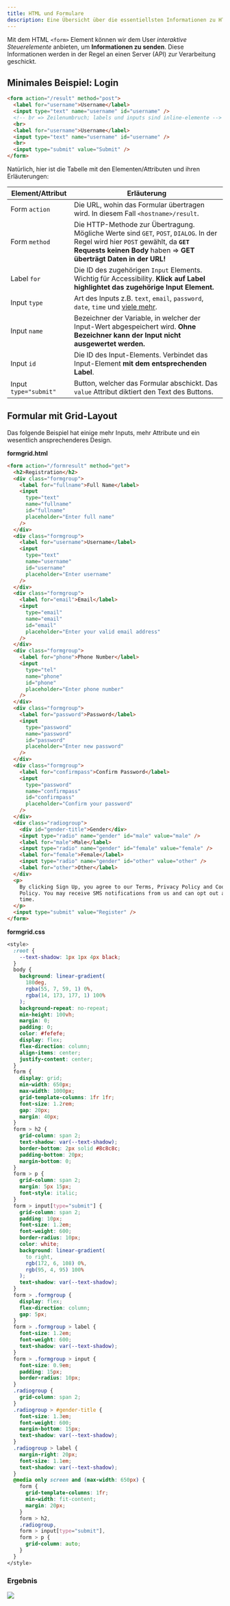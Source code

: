 ```yaml
---
title: HTML und Formulare
description: Eine Übersicht über die essentiellsten Informationen zu HTML-Formularen
---
```


Mit dem HTML `<form>` Element können wir dem User *interaktive Steuerelemente* anbieten, um **Informationen zu senden**. Diese Informationen werden in der Regel an einen Server (API) zur Verarbeitung geschickt. 

## Minimales Beispiel: Login

```html
<form action="/result" method="post">
  <label for="username">Username</label>
  <input type="text" name="username" id="username" />
  <!-- br => Zeilenumbruch; labels und inputs sind inline-elemente -->
  <br>
  <label for="username">Username</label>
  <input type="text" name="username" id="username" />
  <br>
  <input type="submit" value="Submit" />
</form>
```

Natürlich, hier ist die Tabelle mit den Elementen/Attributen und ihren Erläuterungen:

| Element/Attribut      | Erläuterung                                                                                                                                                                                          |
| --------------------- | ---------------------------------------------------------------------------------------------------------------------------------------------------------------------------------------------------- |
| Form `action`         | Die URL, wohin das Formular übertragen wird. In diesem Fall `<hostname>/result`.                                                                                                                     |
| Form `method`         | Die HTTP-Methode zur Übertragung. Mögliche Werte sind `GET`, `POST`, `DIALOG`. In der Regel wird hier `POST` gewählt, da **`GET` Requests keinen Body** haben => **GET überträgt Daten in der URL!** |
| Label `for`           | Die ID des zugehörigen `Input` Elements. Wichtig für Accessibility. **Klick auf Label highlightet das zugehörige Input Element.**                                                                    |
| Input `type`          | Art des Inputs z.B. `text`, `email`, `password`, `date`, `time` und [viele mehr](https://developer.mozilla.org/en-US/docs/Web/HTML/Element/input).                                                   |
| Input `name`          | Bezeichner der Variable, in welcher der Input-Wert abgespeichert wird. **Ohne Bezeichner kann der Input nicht ausgewertet werden.**                                                                  |
| Input `id`            | Die ID des Input-Elements. Verbindet das Input-Element **mit dem entsprechenden Label**.                                                                                                             |
| Input `type="submit"` | Button, welcher das Formular abschickt. Das `value` Attribut diktiert den Text des Buttons.                                                                                                          |

## Formular mit Grid-Layout

Das folgende Beispiel hat einige mehr Inputs, mehr Attribute und ein wesentlich ansprechenderes Design.

**formgrid.html**
```html
<form action="/formresult" method="get">
  <h2>Registration</h2>
  <div class="formgroup">
    <label for="fullname">Full Name</label>
    <input
      type="text"
      name="fullname"
      id="fullname"
      placeholder="Enter full name"
    />
  </div>
  <div class="formgroup">
    <label for="username">Username</label>
    <input
      type="text"
      name="username"
      id="username"
      placeholder="Enter username"
    />
  </div>
  <div class="formgroup">
    <label for="email">Email</label>
    <input
      type="email"
      name="email"
      id="email"
      placeholder="Enter your valid email address"
    />
  </div>
  <div class="formgroup">
    <label for="phone">Phone Number</label>
    <input
      type="tel"
      name="phone"
      id="phone"
      placeholder="Enter phone number"
    />
  </div>
  <div class="formgroup">
    <label for="password">Password</label>
    <input
      type="password"
      name="password"
      id="password"
      placeholder="Enter new password"
    />
  </div>
  <div class="formgroup">
    <label for="confirmpass">Confirm Password</label>
    <input
      type="password"
      name="confirmpass"
      id="confirmpass"
      placeholder="Confirm your password"
    />
  </div>
  <div class="radiogroup">
    <div id="gender-title">Gender</div>
    <input type="radio" name="gender" id="male" value="male" />
    <label for="male">Male</label>
    <input type="radio" name="gender" id="female" value="female" />
    <label for="female">Female</label>
    <input type="radio" name="gender" id="other" value="other" />
    <label for="other">Other</label>
  </div>
  <p>
    By clicking Sign Up, you agree to our Terms, Privacy Policy and Cookies
    Policy. You may receive SMS notifications from us and can opt out at any
    time.
  </p>
  <input type="submit" value="Register" />
</form>
```

**formgrid.css**
```css
<style>
  :root {
    --text-shadow: 1px 1px 4px black;
  }
  body {
    background: linear-gradient(
      180deg,
      rgba(55, 7, 59, 1) 0%,
      rgba(14, 173, 177, 1) 100%
    );
    background-repeat: no-repeat;
    min-height: 100vh;
    margin: 0;
    padding: 0;
    color: #fefefe;
    display: flex;
    flex-direction: column;
    align-items: center;
    justify-content: center;
  }
  form {
    display: grid;
    min-width: 650px;
    max-width: 1000px;
    grid-template-columns: 1fr 1fr;
    font-size: 1.2rem;
    gap: 20px;
    margin: 40px;
  }
  form > h2 {
    grid-column: span 2;
    text-shadow: var(--text-shadow);
    border-bottom: 2px solid #8c8c8c;
    padding-bottom: 20px;
    margin-bottom: 0;
  }
  form > p {
    grid-column: span 2;
    margin: 5px 15px;
    font-style: italic;
  }
  form > input[type="submit"] {
    grid-column: span 2;
    padding: 10px;
    font-size: 1.2em;
    font-weight: 600;
    border-radius: 10px;
    color: white;
    background: linear-gradient(
      to right,
      rgb(172, 6, 108) 0%,
      rgb(95, 4, 95) 100%
    );
    text-shadow: var(--text-shadow);
  }
  form > .formgroup {
    display: flex;
    flex-direction: column;
    gap: 5px;
  }
  form > .formgroup > label {
    font-size: 1.2em;
    font-weight: 600;
    text-shadow: var(--text-shadow);
  }
  form > .formgroup > input {
    font-size: 0.9em;
    padding: 15px;
    border-radius: 10px;
  }
  .radiogroup {
    grid-column: span 2;
  }
  .radiogroup > #gender-title {
    font-size: 1.3em;
    font-weight: 600;
    margin-bottom: 15px;
    text-shadow: var(--text-shadow);
  }
  .radiogroup > label {
    margin-right: 20px;
    font-size: 1.1em;
    text-shadow: var(--text-shadow);
  }
  @media only screen and (max-width: 650px) {
    form {
      grid-template-columns: 1fr;
      min-width: fit-content;
      margin: 20px;
    }
    form > h2,
    .radiogroup,
    form > input[type="submit"],
    form > p {
      grid-column: auto;
    }
  }
</style>
```

### Ergebnis

![](../assets/grid-form.png)

